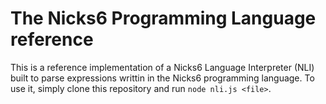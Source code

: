 # The Nicks6 Programming Language reference
This is a reference implementation of a Nicks6 Language Interpreter (NLI) built to parse expressions writtin in the Nicks6 programming language. To use it, simply clone this repository and run `node nli.js <file>`.

